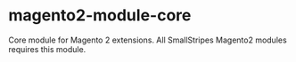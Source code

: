# magento2-module-core
Core module for Magento 2 extensions. All SmallStripes Magento2 modules requires this module. 
